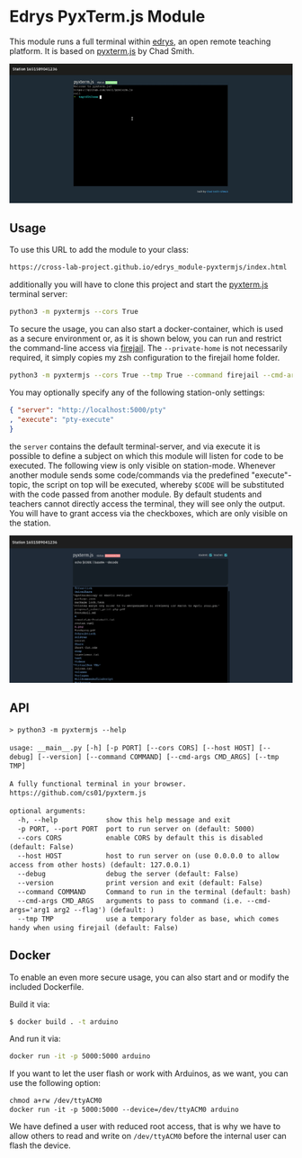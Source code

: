 # Edrys PyxTerm.js Module

This module runs a full terminal within [edrys](https://github.com/edrys-org/edrys), an open remote teaching platform.
It is based on [pyxterm.js](https://github.com/cs01/pyxtermjs) by Chad Smith.

![screenshot](./pyxtermjs.gif)

## Usage 

To use this URL to add the module to your class:

```bash
https://cross-lab-project.github.io/edrys_module-pyxtermjs/index.html
```

additionally you will have to clone this project and start the [pyxterm.js](https://github.com/cs01/pyxtermjs) terminal server:

```bash
python3 -m pyxtermjs --cors True
```

To secure the usage, you can also start a docker-container, which is used as a secure environment or, as it is shown below, you can run and restrict the command-line access via [firejail](https://firejail.wordpress.com/documentation-2/basic-usage/).
The `--private-home` is not necessarily required, it simply copies my zsh configuration to the firejail home folder.

``` bash
python3 -m pyxtermjs --cors True --tmp True --command firejail --cmd-args='--noroot --private --quiet --cpu=1 --nice=19 --hostname=host --net=none --no3d --nosound --rlimit-cpu=1 --allow-debuggers --shell=/bin/zsh --private-home=/home/andre/.zshrc --private-home=/home/andre/.oh-my-zsh'
```

You may optionally specify any of the following station-only settings:

``` json
{ "server": "http://localhost:5000/pty"
, "execute": "pty-execute"
}
```

the `server` contains the default terminal-server, and via execute it is possible to define a subject on which this module will listen for code to be executed. The following view is only visible on station-mode.
Whenever another module sends some code/commands via the predefined "execute"-topic, the script on top will be executed, whereby `$CODE` will be substituted with the code passed from another module.
By default students and teachers cannot directly access the terminal, they will see only the output.
You will have to grant access via the checkboxes, which are only visible on the station.

![station-control](./pyxterm.png)

## API

```
> python3 -m pyxtermjs --help

usage: __main__.py [-h] [-p PORT] [--cors CORS] [--host HOST] [--debug] [--version] [--command COMMAND] [--cmd-args CMD_ARGS] [--tmp TMP]

A fully functional terminal in your browser. https://github.com/cs01/pyxterm.js

optional arguments:
  -h, --help            show this help message and exit
  -p PORT, --port PORT  port to run server on (default: 5000)
  --cors CORS           enable CORS by default this is disabled (default: False)
  --host HOST           host to run server on (use 0.0.0.0 to allow access from other hosts) (default: 127.0.0.1)
  --debug               debug the server (default: False)
  --version             print version and exit (default: False)
  --command COMMAND     Command to run in the terminal (default: bash)
  --cmd-args CMD_ARGS   arguments to pass to command (i.e. --cmd-args='arg1 arg2 --flag') (default: )
  --tmp TMP             use a temporary folder as base, which comes handy when using firejail (default: False)
```

## Docker

To enable an even more secure usage, you can also start and or modify the included Dockerfile.

Build it via:

``` bash
$ docker build . -t arduino
```

And run it via:

``` bash
docker run -it -p 5000:5000 arduino
```

If you want to let the user flash or work with Arduinos, as we want, you can use the following option:

```
chmod a+rw /dev/ttyACM0
docker run -it -p 5000:5000 --device=/dev/ttyACM0 arduino

```

We have defined a user with reduced root access, that is why we have to allow others to read and write on `/dev/ttyACM0` before the internal user can flash the device.